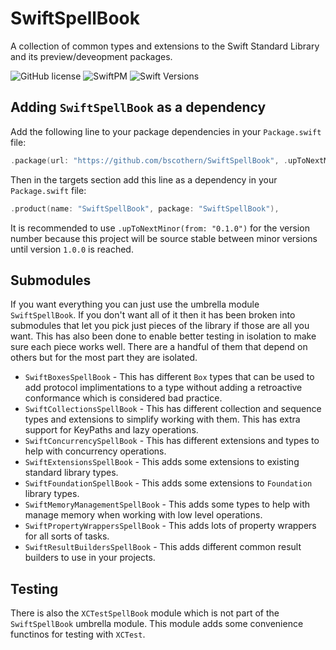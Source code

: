 # SwiftSpellBook

A collection of common types and extensions to the Swift Standard Library and its preview/deveopment packages.

![GitHub license](https://img.shields.io/badge/license-MIT-lightgrey.svg)
![SwiftPM](https://img.shields.io/badge/SwiftPM-compatible-brightgreen.svg)
![Swift Versions](https://img.shields.io/badge/Swift-5.3+-orange.svg)

## Adding `SwiftSpellBook` as a dependency
Add the following line to your package dependencies in your `Package.swift` file:
```swift
.package(url: "https://github.com/bscothern/SwiftSpellBook", .upToNextMinor(from: "0.2.0")),
```

Then in the targets section add this line as a dependency in your `Package.swift` file:
```swift
.product(name: "SwiftSpellBook", package: "SwiftSpellBook"),
```

It is recommended to use `.upToNextMinor(from: "0.1.0")` for the version number because this project will be source stable between minor versions until version `1.0.0` is reached.

## Submodules
If you want everything you can just use the umbrella module `SwiftSpellBook`.
If you don't want all of it then it has been broken into submodules that let you pick just pieces of the library if those are all you want.
This has also been done to enable better testing in isolation to make sure each piece works well.
There are a handful of them that depend on others but for the most part they are isolated.

* `SwiftBoxesSpellBook` - This has different `Box` types that can be used to add protocol implimentations to a type without adding a retroactive conformance which is considered bad practice.
* `SwiftCollectionsSpellBook` - This has different collection and sequence types and extensions to simplify working with them. This has extra support for KeyPaths and lazy operations.
* `SwiftConcurrencySpellBook` - This has different extensions and types to help with concurrency operations.
* `SwiftExtensionsSpellBook` - This adds some extensions to existing standard library types.
* `SwiftFoundationSpellBook` - This adds some extensions to `Foundation` library types.
* `SwiftMemoryManagementSpellBook` - This adds some types to help with manage memory when working with low level operations.
* `SwiftPropertyWrappersSpellBook` - This adds lots of property wrappers for all sorts of tasks.
* `SwiftResultBuildersSpellBook` - This adds different common result builders to use in your projects.

## Testing
There is also the `XCTestSpellBook` module which is not part of the `SwiftSpellBook` umbrella module.
This module adds some convenience functinos for testing with `XCTest`.
